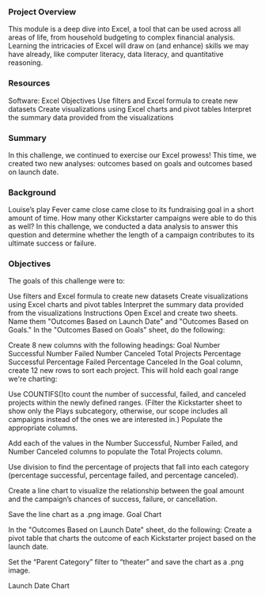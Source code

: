 ### Project Overview
This module is a deep dive into Excel, a tool that can be used across all areas of life, from household budgeting to complex financial analysis. Learning the intricacies of Excel will draw on (and enhance) skills we may have already, like computer literacy, data literacy, and quantitative reasoning.

### Resources
Software: Excel
Objectives
Use filters and Excel formula to create new datasets
Create visualizations using Excel charts and pivot tables
Interpret the summary data provided from the visualizations

### Summary
In this challenge, we continued to exercise our Excel prowess! This time, we created two new analyses: outcomes based on goals and outcomes based on launch date.

### Background
Louise’s play Fever came close came close to its fundraising goal in a short amount of time. How many other Kickstarter campaigns were able to do this as well? In this challenge, we conducted a data analysis to answer this question and determine whether the length of a campaign contributes to its ultimate success or failure.

### Objectives
The goals of this challenge were to:

Use filters and Excel formula to create new datasets
Create visualizations using Excel charts and pivot tables
Interpret the summary data provided from the visualizations
Instructions
Open Excel and create two sheets. Name them "Outcomes Based on Launch Date" and "Outcomes Based on Goals."
In the "Outcomes Based on Goals" sheet, do the following:

Create 8 new columns with the following headings:
Goal
Number Successful
Number Failed
Number Canceled
Total Projects
Percentage Successful
Percentage Failed
Percentage Canceled
In the Goal column, create 12 new rows to sort each project. This will hold each goal range we're charting:

Use COUNTIFS()to count the number of successful, failed, and canceled projects within the newly defined ranges. (Filter the Kickstarter sheet to show only the Plays subcategory, otherwise, our scope includes all campaigns instead of the ones we are interested in.) Populate the appropriate columns.

Add each of the values in the Number Successful, Number Failed, and Number Canceled columns to populate the Total Projects column.

Use division to find the percentage of projects that fall into each category (percentage successful, percentage failed, and percentage canceled).

Create a line chart to visualize the relationship between the goal amount and the campaign’s chances of success, failure, or cancellation.

Save the line chart as a .png image.
Goal Chart





In the "Outcomes Based on Launch Date" sheet, do the following:
Create a pivot table that charts the outcome of each Kickstarter project based on the launch date.

Set the “Parent Category” filter to “theater” and save the chart as a .png image.

Launch Date Chart

